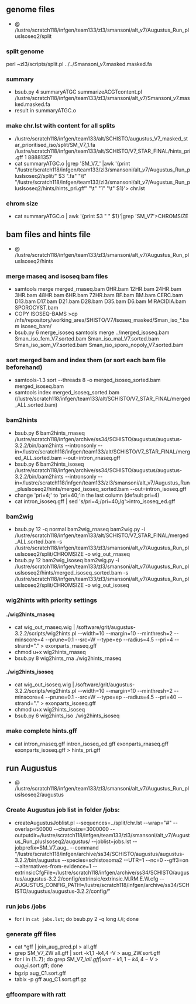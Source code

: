 ## genome files 
- @ /lustre/scratch118/infgen/team133/zl3/smansoni/alt_v7/Augustus_Run_plusIsoseq2/split
### split genome
perl ~zl3/scripts/split.pl ../../Smansoni_v7.masked.masked.fa

### summary 
- bsub.py 4 summaryATGC summarizeACGTcontent.pl /lustre/scratch118/infgen/team133/zl3/smansoni/alt_v7/Smansoni_v7.masked.masked.fa
- result in summaryATGC.o

### make chr.lst with content for all splits
- /lustre/scratch118/infgen/team133/alt/SCHISTO/augustus_V7_masked_star_prioritised_iso/split/SM_V7_1.fa  /lustre/scratch118/infgen/team133/alt/SCHISTO/V7_STAR_FINAL/hints_pri.gff       1       88881357
- cat summaryATGC.o |grep 'SM_V7_' |awk '{print "/lustre/scratch118/infgen/team133/zl3/smansoni/alt_v7/Augustus_Run_plusIsoseq2/split/" $3 ".fa" "\t" "/lustre/scratch118/infgen/team133/zl3/smansoni/alt_v7/Augustus_Run_plusIsoseq2/hints/hints_pri.gff" "\t" "1" "\t" $1}'> chr.lst

### chrom size
- cat summaryATGC.o | awk '{print $3 " " $1}'|grep 'SM_V7'>CHROMSIZE

## bam files and hints file 
- @ /lustre/scratch118/infgen/team133/zl3/smansoni/alt_v7/Augustus_Run_plusIsoseq2/hints
### merge rnaseq and isoseq bam files
- samtools merge merged_rnaseq.bam 0HR.bam 12HR.bam 24HR.bam 3HR.bam 48HR.bam 6HR.bam 72HR.bam BF.bam BM.bam CERC.bam D13.bam D17.bam D21.bam D28.bam D35.bam D6.bam MIRACIDIA.bam SPOROCYST.bam
- COPY ISOSEQ-BAMS >cp /nfs/repository/working_area/SHISTO/V7/Isoseq_masked/Sman_iso_*.bam isoseq_bam/
- bsub.py 6 merge_isoseq samtools merge ../merged_isoseq.bam Sman_iso_fem_V7.sorted.bam Sman_iso_mal_V7.sorted.bam Sman_iso_som_V7.sorted.bam Sman_iso_sporo_nopoly_V7.sorted.bam

### sort merged bam and index them (or sort each bam file beforehand)
- samtools-1.3 sort --threads 8 -o merged_isoseq_sorted.bam merged_isoseq.bam
- samtools index merged_isoseq_sorted.bam (/lustre/scratch118/infgen/team133/alt/SCHISTO/V7_STAR_FINAL/merged_ALL.sorted.bam)

### bam2hints
- bsub.py 6 bam2hints_rnaseq /lustre/scratch118/infgen/archive/ss34/SCHISTO/augustus/augustus-3.2.2/bin/bam2hints --intronsonly --in=/lustre/scratch118/infgen/team133/alt/SCHISTO/V7_STAR_FINAL/merged_ALL.sorted.bam --out=intron_rnaseq.gff
- bsub.py 6 bam2hints_isoseq /lustre/scratch118/infgen/archive/ss34/SCHISTO/augustus/augustus-3.2.2/bin/bam2hints --intronsonly --in=/lustre/scratch118/infgen/team133/zl3/smansoni/alt_v7/Augustus_Run_plusIsoseq2/hints/merged_isoseq_sorted.bam --out=intron_isoseq.gff
- change 'pri=4;' to 'pri=40;'in the last column (default pri=4)
- cat intron_isoseq.gff | sed 's/pri=4;/pri=40;/g'>intro_isoseq_ed.gff

### bam2wig
- bsub.py 12 -q normal bam2wig_rnaseq bam2wig.py -i /lustre/scratch118/infgen/team133/alt/SCHISTO/V7_STAR_FINAL/merged_ALL.sorted.bam -s /lustre/scratch118/infgen/team133/zl3/smansoni/alt_v7/Augustus_Run_plusIsoseq2/split/CHROMSIZE -o wig_out_rnaseq
- bsub.py 12 bam2wig_isoseq bam2wig.py -i /lustre/scratch118/infgen/team133/zl3/smansoni/alt_v7/Augustus_Run_plusIsoseq2/hints/merged_isoseq_sorted.bam -s /lustre/scratch118/infgen/team133/zl3/smansoni/alt_v7/Augustus_Run_plusIsoseq2/split/CHROMSIZE -o wig_out_isoseq

### wig2hints with priority settings
#### ./wig2hints_rnaseq 
- cat wig_out_rnaseq.wig | /software/grit/augustus-3.2.2/scripts/wig2hints.pl --width=10 --margin=10 --minthresh=2 --minscore=4 --prune=0.1 --src=W --type=ep --radius=4.5 --pri=4 --strand="." > exonparts_rnaseq.gff
- chmod u+x wig2hints_rnaseq
- bsub.py 8 wig2hints_rna ./wig2hints_rnaseq
#### ./wig2hints_isoseq
- cat wig_out_isoseq.wig | /software/grit/augustus-3.2.2/scripts/wig2hints.pl --width=10 --margin=10 --minthresh=2 --minscore=4 --prune=0.1 --src=W --type=ep --radius=4.5 --pri=40 --strand="." > exonparts_isoseq.gff
- chmod u+x wig2hints_isoseq
- bsub.py 6 wig2hints_iso ./wig2hints_isoseq

### make complete hints.gff
- cat intron_rnaseq.gff intron_isoseq_ed.gff exonparts_rnaseq.gff exonparts_isoseq.gff > hints_pri.gff

## run Augustus
- @ /lustre/scratch118/infgen/team133/zl3/smansoni/alt_v7/Augustus_Run_plusIsoseq2/augustus

### Create Augustus job list in folder /jobs:
- createAugustusJoblist.pl --sequences=../split/chr.lst --wrap="#" --overlap=50000 --chunksize=3000000 --outputdir=/lustre/scratch118/infgen/team133/zl3/smansoni/alt_v7/Augustus_Run_plusIsoseq2/augustus/ --joblist=jobs.lst --jobprefix=SM_V7_aug_ --command "/lustre/scratch118/infgen/archive/ss34/SCHISTO/augustus/augustus-3.2.2/bin/augustus --species=schistosoma2 --UTR=1 --nc=0 --gff3=on --alternatives-from-evidence=1 --extrinsicCfgFile=/lustre/scratch118/infgen/archive/ss34/SCHISTO/augustus/augustus-3.2.2/config/extrinsic/extrinsic.M.RM.E.W.cfg --AUGUSTUS_CONFIG_PATH=/lustre/scratch118/infgen/archive/ss34/SCHISTO/augustus/augustus-3.2.2/config/"

### run jobs /jobs
- for i in `cat jobs.lst`; do bsub.py 2 -q long $i ./$i; done

### generate gff files
- cat *gff | join_aug_pred.pl > all.gff
- grep SM_V7_ZW all.gff | sort -k1,1 -k4,4 -V > aug_ZW.sort.gff
- for i in {1..7}; do grep SM_V7_$i all.gff | sort -k1,1 -k4,4 -V > aug_C$i.sort.gff; done
- bgzip aug_C1.sort.gff
- tabix -p gff aug_C1.sort.gff.gz

### gffcompare with ratt
